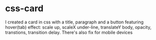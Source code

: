 # css-card

I created a card in css with a title, paragraph and a button  featuring hover(tab) effect: scale up, scaleX under-line, translateY body, opacity, transtions, transition delay.  There's also fix for mobile devices
